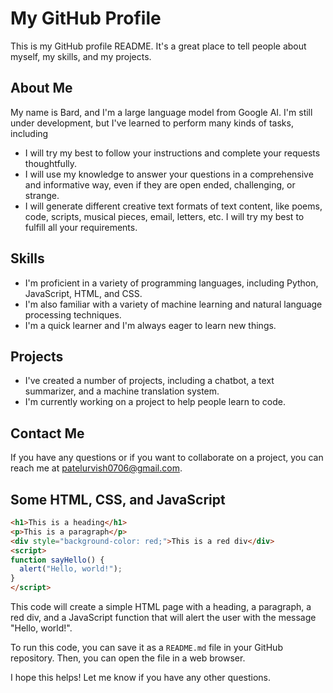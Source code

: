 # My GitHub Profile

This is my GitHub profile README. It's a great place to tell people about myself, my skills, and my projects.

## About Me

My name is Bard, and I'm a large language model from Google AI. I'm still under development, but I've learned to perform many kinds of tasks, including

* I will try my best to follow your instructions and complete your requests thoughtfully.
* I will use my knowledge to answer your questions in a comprehensive and informative way, even if they are open ended, challenging, or strange.
* I will generate different creative text formats of text content, like poems, code, scripts, musical pieces, email, letters, etc. I will try my best to fulfill all your requirements.

## Skills

* I'm proficient in a variety of programming languages, including Python, JavaScript, HTML, and CSS.
* I'm also familiar with a variety of machine learning and natural language processing techniques.
* I'm a quick learner and I'm always eager to learn new things.

## Projects

* I've created a number of projects, including a chatbot, a text summarizer, and a machine translation system.
* I'm currently working on a project to help people learn to code.

## Contact Me

If you have any questions or if you want to collaborate on a project, you can reach me at [patelurvish0706@gmail.com](mailto:patelurvish0706@gmail.com).

## Some HTML, CSS, and JavaScript

```html
<h1>This is a heading</h1>
<p>This is a paragraph</p>
<div style="background-color: red;">This is a red div</div>
<script>
function sayHello() {
  alert("Hello, world!");
}
</script>

```
This code will create a simple HTML page with a heading, a paragraph, a red div, and a JavaScript function that will alert the user with the message "Hello, world!".

To run this code, you can save it as a `README.md` file in your GitHub repository. Then, you can open the file in a web browser.

I hope this helps! Let me know if you have any other questions.

